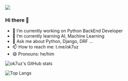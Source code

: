 [![](https://visitcount.itsvg.in/api?id=ok7uz&label=Profile%20Views&color=12&icon=5&pretty=true)](https://visitcount.itsvg.in)
### Hi there 👋



- 🔭 I’m currently working on Python BackEnd Developer
- 🌱 I’m currently learning AI, Machine Learning
- 💬 Ask me about Python, Django, DRF ...
- 📫 How to reach me: t.me/ok7uz
- 😄 Pronouns: he/him

![ok7uz's GitHub stats](https://github-readme-stats.vercel.app/api?username=ok7uz&show_icons=true)

![Top Langs](https://github-readme-stats.vercel.app/api/top-langs/?username=ok7uz&hide_progress=true&theme=nord)

